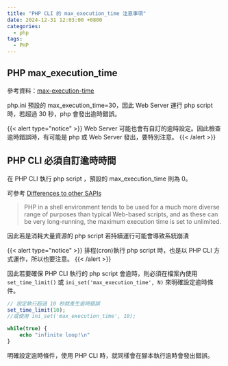 ```yaml
---
title: "PHP CLI 的 max_execution_time 注意事項"
date: 2024-12-31 12:03:00 +0800
categories: 
  - php
tags:
  - PHP
---
```


## PHP max_execution_time

參考資料：[max-execution-time](https://www.php.net/manual/en/info.configuration.php#ini.max-execution-time)

php.ini 預設的 max_execution_time=30，因此 Web Server 運行 php script 時，若超過 30 秒，php 會發出逾時錯誤。

{{< alert type="notice" >}}
Web Server 可能也會有自訂的逾時設定。因此檢查逾時錯誤時，有可能是 php 或 Web Server 發出，要特別注意。
{{< /alert >}}

## PHP CLI 必須自訂逾時時間

在 PHP CLI 執行 php script ，預設的 max_execution_time 則為 0。

可參考 [Differences to other SAPIs](https://www.php.net/manual/en/features.commandline.differences.php)  
>PHP in a shell environment tends to be used for a much more diverse range of purposes than typical Web-based scripts, and as these can be very long-running, the maximum execution time is set to unlimited.

因此若是消耗大量資源的 php script 若持續運行可能會導致系統崩潰

{{< alert type="notice" >}}
排程(cron)執行 php script 時，也是以 PHP CLI 方式運作，所以也要注意。
{{< /alert >}}

因此若要確保 PHP CLI 執行的 php script 會逾時，則必須在檔案內使用 `set_time_limit()` 或 `ini_set('max_execution_time', N)` 來明確設定逾時條件。

```php
// 設定執行超過 10 秒就產生逾時錯誤
set_time_limit(10);
//或使用 ini_set('max_execution_time', 10);

while(true) {
    echo "infinite loop!\n"
}
```

明確設定逾時條件，使用 PHP CLI 時，就同樣會在腳本執行逾時會發出錯誤。
